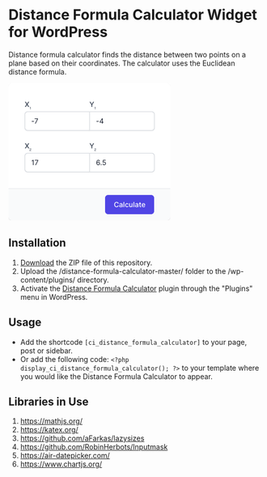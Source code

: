 # Distance Formula Calculator Widget for WordPress

Distance formula calculator finds the distance between two points on a plane based on their coordinates. The calculator uses the Euclidean distance formula.  

![Distance Formula Calculator Input Form](/assets/images/screenshot-1.png "Distance Formula Calculator Input Form")

## Installation

1. [Download](https://github.com/pub-calculator-io/distance-formula-calculator/archive/refs/heads/master.zip) the ZIP file of this repository.
2. Upload the /distance-formula-calculator-master/ folder to the /wp-content/plugins/ directory.
3. Activate the [Distance Formula Calculator](https://www.calculator.io/distance-formula-calculator/ "Distance Formula Calculator Homepage") plugin through the "Plugins" menu in WordPress.

## Usage
* Add the shortcode `[ci_distance_formula_calculator]` to your page, post or sidebar.
* Or add the following code: `<?php display_ci_distance_formula_calculator(); ?>` to your template where you would like the Distance Formula Calculator to appear.

## Libraries in Use
1. https://mathjs.org/
2. https://katex.org/
3. https://github.com/aFarkas/lazysizes
4. https://github.com/RobinHerbots/Inputmask
5. https://air-datepicker.com/
6. https://www.chartjs.org/
